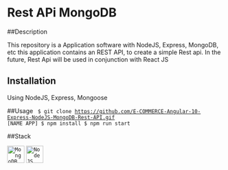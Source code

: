 # Rest APi MongoDB

##Description

This repository is a Application software with NodeJS, Express, MongoDB, etc this application contains an REST API, to create a simple Rest api.
In the future, Rest Api will be used in conjunction with React JS

## Installation
Using NodeJS, Express, Mongoose

##Usage
<code>
  $ git clone https://github.com/E-COMMERCE-Angular-10-Express-NodeJS-MongoDB-Rest-API.gif [NAME APP] 
  $ npm install
  $ npm run start
</code>

##Stack
<p>
<code><img alt="MongoDB" height="40px" src="https://cdn.svgporn.com/logos/mongodb.svg" /></code>
<code><img alt="NodeJS" height="40px" src="https://cdn.svgporn.com/logos/nodejs.svg" /></code>
</p>
